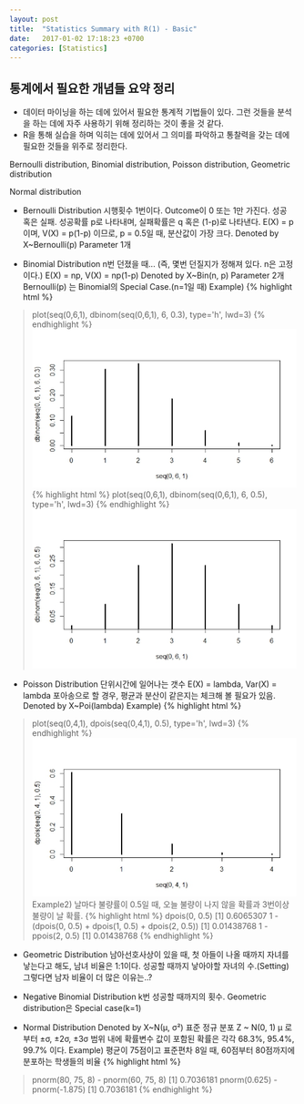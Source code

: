 ```yaml
---
layout: post
title:  "Statistics Summary with R(1) - Basic"
date:   2017-01-02 17:18:23 +0700
categories: [Statistics]
---
```



## 통계에서 필요한 개념들 요약 정리
+   데이터 마이닝을 하는 데에 있어서 필요한 통계적 기법들이 있다. 그런 것들을 분석을 하는 데에 자주 사용하기 위해 정리하는 것이 좋을 것 같다.
+	R을 통해 실습을 하며 익히는 데에 있어서 그 의미를 파악하고 통찰력을 갖는 데에 필요한 것들을 위주로 정리한다.

Bernoulli distribution, Binomial distribution, Poisson distribution, Geometric distribution

Normal distribution


+	Bernoulli Distribution
시행횟수 1번이다.
Outcome이 0 또는 1만 가진다. 성공 혹은 실패.
성공확률 p로 나타내며, 실패확률은 q 혹은 (1-p)로 나타낸다.
E(X) = p 이며, V(X) = p(1-p) 이므로, p = 0.5일 때, 분산값이 가장 크다.
Denoted by X~Bernoulli(p)
Parameter 1개

+	Binomial Distribution
n번 던졌을 때... (즉, 몇번 던질지가 정해져 있다. n은 고정이다.)
E(X) = np, V(X) = np(1-p)
Denoted by X~Bin(n, p)
Parameter 2개
Bernoulli(p) 는 Binomial의 Special Case.(n=1일 때)
Example)
{% highlight html %}
> plot(seq(0,6,1), dbinom(seq(0,6,1), 6, 0.3), type='h', lwd=3)
{% endhighlight %}
![Screenshot Binomial](https://raw.githubusercontent.com/yangyangii/yangyangii.github.io/master/static/img/_posts/Statistics-Summary-withR-1.jpeg  "Screenshot Binomial")
{% highlight html %}
> plot(seq(0,6,1), dbinom(seq(0,6,1), 6, 0.5), type='h', lwd=3)
{% endhighlight %}
![Screenshot Binomial2](https://raw.githubusercontent.com/yangyangii/yangyangii.github.io/master/static/img/_posts/Statistics-Summary-withR-2.jpeg  "Screenshot Binomial2")

+	Poisson Distribution
단위시간에 일어나는 갯수
E(X) = lambda, Var(X) = lambda
포아송으로 할 경우, 평균과 분산이 같은지는 체크해 볼 필요가 있음.
Denoted by X~Poi(lambda)
Example)
{% highlight html %}
> plot(seq(0,4,1), dpois(seq(0,4,1), 0.5), type='h', lwd=3)
{% endhighlight %}
![Screenshot Poissong](https://raw.githubusercontent.com/yangyangii/yangyangii.github.io/master/static/img/_posts/Statistics-Summary-withR-3.jpeg  "Screenshot Poissong")
Example2)
날마다 불량률이 0.5일 때, 오늘 불량이 나지 않을 확률과 3번이상 불량이 날 확률.
{% highlight html %}
> dpois(0, 0.5)
[1] 0.6065307
> 1 - (dpois(0, 0.5) + dpois(1, 0.5) + dpois(2, 0.5))
[1] 0.01438768
> 1 - ppois(2, 0.5)
[1] 0.01438768
{% endhighlight %}

+	Geometric Distribution
남아선호사상이 있을 때, 첫 아들이 나올 때까지 자녀를 낳는다고 해도, 남녀 비율은 1:1이다.
성공할 때까지 낳아야할 자녀의 수.(Setting)
그렇다면 남자 비율이 더 많은 이유는..?

+	Negative Binomial Distribution
k번 성공할 때까지의 횟수.
Geometric distribution은 Special case(k=1)

+	Normal Distribution
Denoted by X~N(μ, σ²)
표준 정규 분포
Z ~ N(0, 1)
μ 로부터 ±σ, ±2σ, ±3σ 범위 내에 확률변수 값이 포함된 확률은 각각 68.3%, 95.4%, 99.7% 이다.
Example)
평균이 75점이고 표준편차 8일 때, 60점부터 80점까지에 분포하는 학생들의 비율
{% highlight html %}
> pnorm(80, 75, 8) - pnorm(60, 75, 8)
[1] 0.7036181
> pnorm(0.625) - pnorm(-1.875)
[1] 0.7036181
{% endhighlight %}


